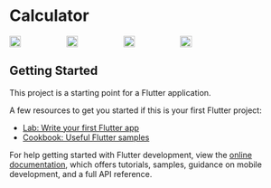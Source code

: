 # Calculator
<div style="display:flex;">
    <img src="https://github.com/AliGhzz/simple_caclulator/assets/77566367/b665eb7e-99b9-49c0-8070-f9c82c016911" style="width:20%;">
    <img src="https://github.com/AliGhzz/simple_caclulator/assets/77566367/e903b2c7-d29e-4ef2-9330-426a52ffadac" style="width:20%;">
    <img src="https://github.com/AliGhzz/simple_caclulator/assets/77566367/44df177d-5083-4d92-95a4-f77b6678843d" style="width:20%;">
    <img src="https://github.com/AliGhzz/simple_caclulator/assets/77566367/7d3b0e98-4573-4bca-b3e5-01fc71e50957" style="width:20%;">
</div>



## Getting Started

This project is a starting point for a Flutter application.

A few resources to get you started if this is your first Flutter project:

- [Lab: Write your first Flutter app](https://docs.flutter.dev/get-started/codelab)
- [Cookbook: Useful Flutter samples](https://docs.flutter.dev/cookbook)

For help getting started with Flutter development, view the
[online documentation](https://docs.flutter.dev/), which offers tutorials,
samples, guidance on mobile development, and a full API reference.
